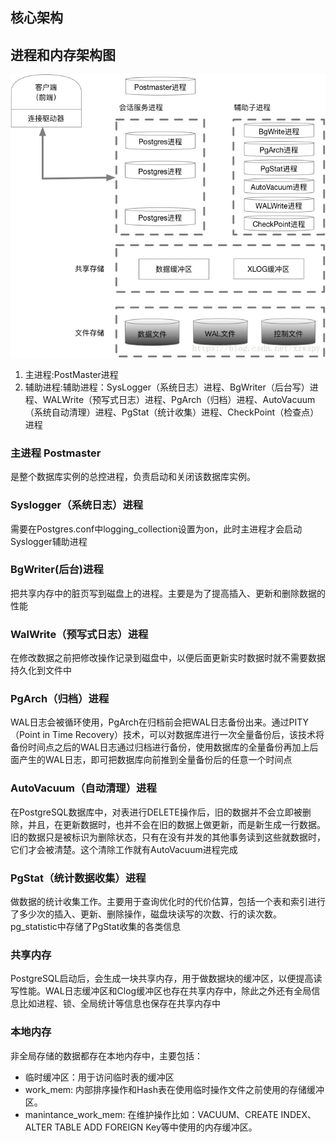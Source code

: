 ## 核心架构

## 进程和内存架构图

![架构](./.images/jg.jpeg)

1. 主进程:PostMaster进程
2. 辅助进程:辅助进程：SysLogger（系统日志）进程、BgWriter（后台写）进程、WALWrite（预写式日志）进程、PgArch（归档）进程、AutoVacuum（系统自动清理）进程、PgStat（统计收集）进程、CheckPoint（检查点）进程

### 主进程 Postmaster
是整个数据库实例的总控进程，负责启动和关闭该数据库实例。

### Syslogger（系统日志）进程
需要在Postgres.conf中logging_collection设置为on，此时主进程才会启动Syslogger辅助进程

### BgWriter(后台)进程
把共享内存中的脏页写到磁盘上的进程。主要是为了提高插入、更新和删除数据的性能

### WalWrite（预写式日志）进程
在修改数据之前把修改操作记录到磁盘中，以便后面更新实时数据时就不需要数据持久化到文件中

### PgArch（归档）进程
WAL日志会被循环使用，PgArch在归档前会把WAL日志备份出来。通过PITY（Point in Time Recovery）技术，可以对数据库进行一次全量备份后，该技术将备份时间点之后的WAL日志通过归档进行备份，使用数据库的全量备份再加上后面产生的WAL日志，即可把数据库向前推到全量备份后的任意一个时间点

### AutoVacuum（自动清理）进程
在PostgreSQL数据库中，对表进行DELETE操作后，旧的数据并不会立即被删除，并且，在更新数据时，也并不会在旧的数据上做更新，而是新生成一行数据。旧的数据只是被标识为删除状态，只有在没有并发的其他事务读到这些就数据时，它们才会被清楚。这个清除工作就有AutoVacuum进程完成

### PgStat（统计数据收集）进程
做数据的统计收集工作。主要用于查询优化时的代价估算，包括一个表和索引进行了多少次的插入、更新、删除操作，磁盘块读写的次数、行的读次数。pg_statistic中存储了PgStat收集的各类信息

### 共享内存
PostgreSQL启动后，会生成一块共享内存，用于做数据块的缓冲区，以便提高读写性能。WAL日志缓冲区和Clog缓冲区也存在共享内存中，除此之外还有全局信息比如进程、锁、全局统计等信息也保存在共享内存中

### 本地内存
非全局存储的数据都存在本地内存中，主要包括：
- 临时缓冲区：用于访问临时表的缓冲区
- work_mem: 内部排序操作和Hash表在使用临时操作文件之前使用的存储缓冲区。
- manintance_work_mem: 在维护操作比如：VACUUM、CREATE INDEX、ALTER TABLE ADD FOREIGN Key等中使用的内存缓冲区。

